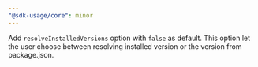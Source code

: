 ```yaml
---
"@sdk-usage/core": minor
---
```


Add `resolveInstalledVersions` option with `false` as default. This option let the user choose between resolving installed version or the version from package.json.
